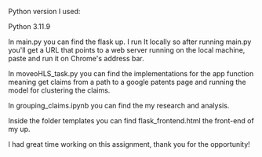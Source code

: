 Python version I used:

Python 3.11.9

In main.py you can find the flask up. I run It locally so after running main.py you'll get a URL that points to a web server running on the local machine, paste and run it on Chrome's address bar.


In moveoHLS_task.py you can find the implementations for the app function meaning get claims from a path to a google patents page and running the model for clustering the claims.

In grouping_claims.ipynb you can find the my research and analysis.

Inside the folder templates you can find flask_frontend.html the front-end of my up.

I had great time working on this assignment, thank you for the opportunity! 
